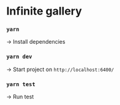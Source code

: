# Infinite gallery

### `yarn`

-> Install dependencies

### `yarn dev`

-> Start project on `http://localhost:6400/`

### `yarn test`

-> Run test
